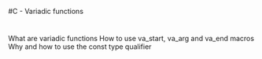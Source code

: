 #C - Variadic functions
#
What are variadic functions
How to use va_start, va_arg and va_end macros
Why and how to use the const type qualifier

